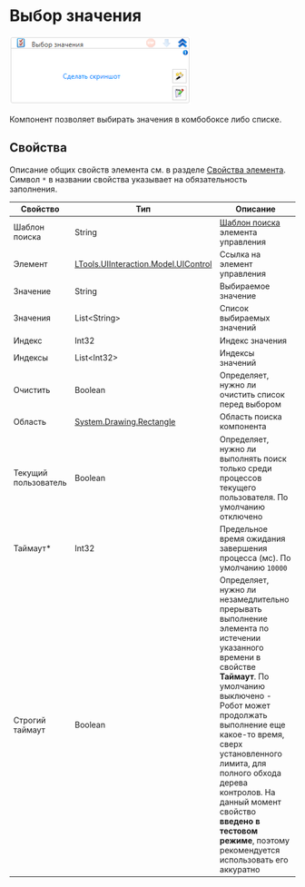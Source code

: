 # Выбор значения

![](../../../resources/activities/basic/uiinteraction/image-563.png)

Компонент позволяет выбирать значения в комбобоксе либо списке.

## Свойства
Описание общих свойств элемента см. в разделе [Свойства элемента](https://docs.primo-rpa.ru/primo-rpa/primo-studio/process/elements#svoistva-elementa).\
Символ `*` в названии свойства указывает на обязательность заполнения.

| Свойство             | Тип                                  | Описание                                            |
| -------------------- | ------------------------------------ | --------------------------------------------------- |
| Шаблон поиска        | String                               | [Шаблон поиска](https://docs.primo-rpa.ru/primo-rpa/primo-studio/process/searchpatterns) элемента управления                   |
| Элемент              | [LTools.UIInteraction.Model.UIControl](https://docs.primo-rpa.ru/primo-rpa/g_elements/el_basic/els_uiinteraction/tipy-dannykh/uicontrol) | Ссылка на элемент управления                        |
| Значение             | String                               | Выбираемое значение                                 |
| Значения             | List\<String>                        | Список выбираемых значений                          |
| Индекс               | Int32                                | Индекс значения                                     |
| Индексы              | List\<Int32>                         | Индексы значений                                    |
| Очистить             | Boolean                              | Определяет, нужно ли очистить список перед выбором  |
| Область              | [System.Drawing.Rectangle](https://learn.microsoft.com/ru-ru/dotnet/api/system.drawing.rectangle?view=netcore-3.0)  | Область поиска компонента  |
| Текущий пользователь | Boolean                              | Определяет, нужно ли выполнять поиск только среди процессов текущего пользователя. По умолчанию отключено |
| Таймаут\*            | Int32                                | Предельное время ожидания завершения процесса (мс). По умолчанию `10000`  |
| Строгий таймаут      | Boolean                              | Определяет, нужно ли незамедлительно прерывать выполнение элемента по истечении указанного времени в свойстве **Таймаут**. По умолчанию выключено - Робот может продолжать выполнение еще какое-то время, сверх установленного лимита, для полного обхода дерева контролов. На данный момент свойство **введено в тестовом режиме**, поэтому рекомендуется использовать его аккуратно |
